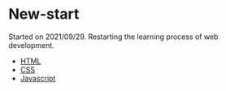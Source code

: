 # New-start
Started on 2021/09/29. Restarting the learning process of web development.

* [HTML](https://tiff285.github.io/New-start/site/Practice/html.html)
* [CSS](https://tiff285.github.io/New-start/site/Practice/css.html)
* [Javascript](https://tiff285.github.io/New-start/site/Practice/js.html)
